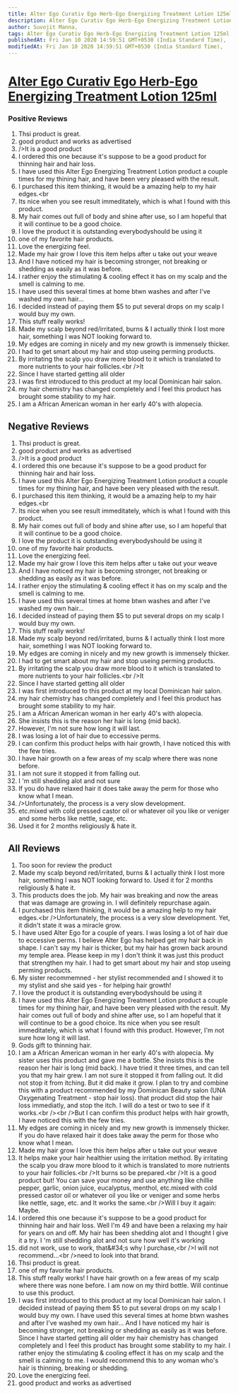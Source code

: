 ```yaml
---
title: Alter Ego Curativ Ego Herb-Ego Energizing Treatment Lotion 125ml,
description: Alter Ego Curativ Ego Herb-Ego Energizing Treatment Lotion 125ml,
author: Suvojit Manna,
tags: Alter Ego Curativ Ego Herb-Ego Energizing Treatment Lotion 125ml,
publishedAt: Fri Jan 10 2020 14:59:51 GMT+0530 (India Standard Time),
modifiedAt: Fri Jan 10 2020 14:59:51 GMT+0530 (India Standard Time),
---
```


# [Alter Ego Curativ Ego Herb-Ego Energizing Treatment Lotion 125ml](https://products.checkmycream.com/products/Alter-Ego-Curativ-Ego-Herb-Ego-Energizing-Treatment-Lotion-125ml.html)

### Positive Reviews

<ol>
      <li>Thsi product is great.</li>
      <li>good product and works as advertised</li>
      <li>/&gt;It is a good product</li>
      <li>I ordered this one because it&#x27;s suppose to be a good product for thinning hair and hair loss.</li>
      <li>I have used this Alter Ego Energizing Treatment Lotion product a couple times for my thining hair, and have been very pleased with the result.  </li>
      <li>I purchased this item thinking, it would be a amazing help to my hair edges.&lt;br</li>
      <li>Its nice when you see result immeditately, which is what I found with this product.  </li>
      <li>My hair comes out full of body and shine after use, so I am hopeful that it will continue to be a good choice.  </li>
      <li>I love the product it is outstanding everybodyshould be using it</li>
      <li>one of my favorite hair products.</li>
      <li>Love the energizing feel.</li>
      <li>Made my hair grow I love this item helps after u take out your weave</li>
      <li>And I have noticed my hair is becoming stronger, not breaking or shedding as easily as it was before.</li>
      <li>I rather enjoy the stimulating &amp; cooling effect it has on my scalp and the smell is calming to me.</li>
      <li>I have used this several times at home btwn washes and after I&#x27;ve washed my own hair...</li>
      <li>I decided instead of paying them $5 to put several drops on my scalp I would buy my own.</li>
      <li>This stuff really works!</li>
      <li>Made my scalp beyond red/irritated, burns &amp; I actually think I lost more hair, something I was NOT looking forward to.</li>
      <li>My edges are coming in nicely and my new growth is immensely thicker.</li>
      <li>I had to get smart about my hair and stop useing perming products.</li>
      <li>By irritating the scalp you draw more blood to it which is translated to more nutrients to your hair follicles.&lt;br /&gt;It</li>
      <li>Since I have started getting alil older</li>
      <li>I was first introduced to this product at my local Dominican hair salon.</li>
      <li>my hair chemistry has changed completely and I feel this product has brought some stability to my hair.</li>
      <li>I am a African American woman in her early 40&#x27;s with alopecia.  </li>
</ol>


<h2>Negative Reviews</h2>
<ol>
<li> Thsi product is great.</li>
<li> good product and works as advertised</li>
<li> /&gt;It is a good product</li>
<li> I ordered this one because it&#x27;s suppose to be a good product for thinning hair and hair loss.</li>
<li> I have used this Alter Ego Energizing Treatment Lotion product a couple times for my thining hair, and have been very pleased with the result.  </li>
<li> I purchased this item thinking, it would be a amazing help to my hair edges.&lt;br</li>
<li> Its nice when you see result immeditately, which is what I found with this product.  </li>
<li> My hair comes out full of body and shine after use, so I am hopeful that it will continue to be a good choice.  </li>
<li> I love the product it is outstanding everybodyshould be using it</li>
<li> one of my favorite hair products.</li>
<li> Love the energizing feel.</li>
<li> Made my hair grow I love this item helps after u take out your weave</li>
<li> And I have noticed my hair is becoming stronger, not breaking or shedding as easily as it was before.</li>
<li> I rather enjoy the stimulating &amp; cooling effect it has on my scalp and the smell is calming to me.</li>
<li> I have used this several times at home btwn washes and after I&#x27;ve washed my own hair...</li>
<li> I decided instead of paying them $5 to put several drops on my scalp I would buy my own.</li>
<li> This stuff really works!</li>
<li> Made my scalp beyond red/irritated, burns &amp; I actually think I lost more hair, something I was NOT looking forward to.</li>
<li> My edges are coming in nicely and my new growth is immensely thicker.</li>
<li> I had to get smart about my hair and stop useing perming products.</li>
<li> By irritating the scalp you draw more blood to it which is translated to more nutrients to your hair follicles.&lt;br /&gt;It</li>
<li> Since I have started getting alil older</li>
<li> I was first introduced to this product at my local Dominican hair salon.</li>
<li> my hair chemistry has changed completely and I feel this product has brought some stability to my hair.</li>
<li> I am a African American woman in her early 40&#x27;s with alopecia.  </li>
<li> She insists this is the reason her hair is long (mid back).  </li>
<li> However, I&#x27;m not sure how long it will last.</li>
<li> I was losing a lot of hair due to eccessive perms.</li>
<li> I can confirm this product helps with hair growth, I have noticed this with the few tries.</li>
<li> I have hair growth on a few areas of my scalp where there was none before.</li>
<li> I am not sure it stopped it from falling out.  </li>
<li> I &#x27;m still shedding alot and not sure</li>
<li> If you do have relaxed hair it does take away the perm for those who know what I mean.</li>
<li> /&gt;Unfortunately, the process is a very slow development.</li>
<li> etc.mixed with cold pressed castor oil or whatever oil you like or veniger and some herbs like nettle, sage, etc.</li>
<li> Used it for 2 months religiously &amp; hate it.</li>
</ol>

<h2>All Reviews</h2>

<ol>
    <li> Too soon for review the product</li>
    <li> Made my scalp beyond red/irritated, burns &amp; I actually think I lost more hair, something I was NOT looking forward to. Used it for 2 months religiously &amp; hate it.</li>
    <li> This products does the job. My hair was breaking and now the areas that was damage are growing in. I will definitely repurchase again.</li>
    <li> I purchased this item thinking, it would be a amazing help to my hair edges.&lt;br /&gt;Unfortunately, the process is a very slow development. Yet, it didn&#x27;t state it was a miracle grow.</li>
    <li> I have used Alter Ego for a couple of years. I was losing a lot of hair due to eccessive perms. I believe Alter Ego has helped get my hair back in shape. I can&#x27;t say my hair is thicker, but my hair has grown back around my temple area. Please keep in my I don&#x27;t think it was just this product that strengthen my hair. I had to get smart about my hair and stop useing perming products.</li>
    <li> My sister recommemned - her stylist recommended and I showed it to my stylist and she said yes - for helping hair growth!</li>
    <li> I love the product it is outstanding everybodyshould be using it</li>
    <li> I have used this Alter Ego Energizing Treatment Lotion product a couple times for my thining hair, and have been very pleased with the result.  My hair comes out full of body and shine after use, so I am hopeful that it will continue to be a good choice.  Its nice when you see result immeditately, which is what I found with this product.  However, I&#x27;m not sure how long it will last.</li>
    <li> Gods gift to thinning hair.</li>
    <li> I am a African American woman in her early 40&#x27;s with alopecia.  My sister uses this product and gave me a bottle. She insists this is the reason her hair is long (mid back).  I have tried it three times, and can tell you that my hair grew.  I am not sure it stopped it from falling out.  It did not stop it from itching.  But it did make it grow.  I plan to try and combine this with a product recommended by my Dominican Beauty salon (UNA Oxygenating Treatment - stop hair loss).  that product did stop the hair loss immediatly, and stop the itch.  I will do a test or two to see if it works.&lt;br /&gt;&lt;br /&gt;But I can confirm this product helps with hair growth, I have noticed this with the few tries.</li>
    <li> My edges are coming in nicely and my new growth is immensely thicker. If you do have relaxed hair it does take away the perm for those who know what I mean.</li>
    <li> Made my hair grow I love this item helps after u take out your weave</li>
    <li> It helps make your hair healthier using the irritation method. By irritating the scalp you draw more blood to it which is translated to more nutrients to your hair follicles.&lt;br /&gt;It burns so be prepared.&lt;br /&gt;It is a good product but! You can save your money and use anything like chillie pepper, garlic, onion juice, eucalyptus, menthol, etc.mixed with cold pressed castor oil or whatever oil you like or veniger and some herbs like nettle, sage, etc. and It works the same.&lt;br /&gt;Will I buy it again: Maybe.</li>
    <li> I ordered this one because it&#x27;s suppose to be a good product for thinning hair and hair loss. Well I&#x27;m 49 and have been a relaxing my hair for years on and off.  My hair has been shedding alot and I thought I give it a try. I &#x27;m still shedding alot and not sure how well it&#x27;s working</li>
    <li> did not work, use to work, that&amp;#34;s why I purchase,&lt;br /&gt;I will not recommend...&lt;br /&gt;need to look into that brand.</li>
    <li> Thsi product is great.</li>
    <li> one of my favorite hair products.</li>
    <li> This stuff really works! I have hair growth on a few areas of my scalp where there was none before. I am now on my third bottle. Will continue to use this product.</li>
    <li> I was first introduced to this product at my local Dominican hair salon. I decided instead of paying them $5 to put several drops on my scalp I would buy my own. I have used this several times at home btwn washes and after I&#x27;ve washed my own hair... And I have noticed my hair is becoming stronger, not breaking or shedding as easily as it was before. Since I have started getting alil older my hair chemistry has changed completely and I feel this product has brought some stability to my hair. I rather enjoy the stimulating &amp; cooling effect it has on my scalp and the smell is calming to me. I would recommend this to any woman who&#x27;s hair is thinning, breaking or shedding.</li>
    <li> Love the energizing feel.</li>
    <li> good product and works as advertised</li>
</ol>




